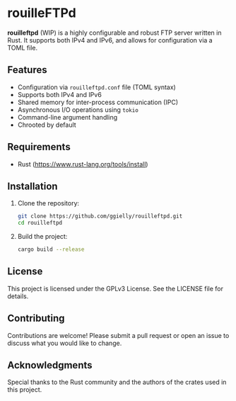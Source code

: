 # rouilleFTPd
 **rouilleftpd** (WIP) is a highly configurable and robust FTP server written in Rust. It supports both IPv4 and IPv6, and allows for configuration via a TOML file. 

## Features

- Configuration via `rouilleftpd.conf` file (TOML syntax)
- Supports both IPv4 and IPv6
- Shared memory for inter-process communication (IPC)
- Asynchronous I/O operations using `tokio`
- Command-line argument handling
- Chrooted by default


## Requirements

- Rust (https://www.rust-lang.org/tools/install)

## Installation

1. Clone the repository:
    ```sh
    git clone https://github.com/ggielly/rouilleftpd.git
    cd rouilleftpd
    ```

2. Build the project:
    ```sh
    cargo build --release
    ```

## License

This project is licensed under the GPLv3 License. See the LICENSE file for details.


## Contributing

Contributions are welcome! Please submit a pull request or open an issue to discuss what you would like to change.

## Acknowledgments

Special thanks to the Rust community and the authors of the crates used in this project.

